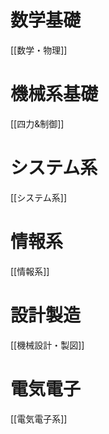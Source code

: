 # 数学基礎
[[数学・物理]]

# 機械系基礎
[[四力&制御]]

# システム系
[[システム系]]

# 情報系
[[情報系]]

# 設計製造
[[機械設計・製図]]

# 電気電子
[[電気電子系]]
